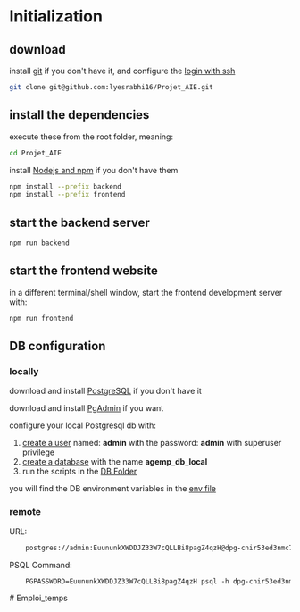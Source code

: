 # Initialization

## download

install [git](https://git-scm.com/book/en/v2/Getting-Started-Installing-Git) if you don't have it, and configure the [login with ssh](https://docs.github.com/en/authentication/connecting-to-github-with-ssh/adding-a-new-ssh-key-to-your-github-account)

```bash
git clone git@github.com:lyesrabhi16/Projet_AIE.git
```

## install the dependencies

execute these from the root folder, meaning:

```bash
cd Projet_AIE
```

install [Nodejs and npm](https://kinsta.com/blog/how-to-install-node-js/) if you don't have them

```bash
npm install --prefix backend
npm install --prefix frontend

```

## start the backend server

```bash
npm run backend
```

## start the frontend website

in a different terminal/shell window, start the frontend development server with:

```bash
npm run frontend
```

## DB configuration

### locally

download and install [PostgreSQL](https://www.postgresql.org/) if you don't have it

download and install [PgAdmin](https://www.pgadmin.org/) if you want

configure your local Postgresql db with:

1. [create a user](https://phoenixnap.com/kb/postgres-create-user) named: **admin** with the password: **admin** with superuser privilege
2. [create a database](https://phoenixnap.com/kb/postgres-create-database) with the name **agemp_db_local**
3. run the scripts in the [DB Folder](autres/DB/)

you will find the DB environment variables in the [env file](backend/.env)

### remote

URL:

```txt
    postgres://admin:EuununkXWDDJZ33W7cQLLBi8pagZ4qzH@dpg-cnir53ed3nmc73fm5eqg-a.frankfurt-postgres.render.com/agemp_db
```

PSQL Command:

```txt
    PGPASSWORD=EuununkXWDDJZ33W7cQLLBi8pagZ4qzH psql -h dpg-cnir53ed3nmc73fm5eqg-a.frankfurt-postgres.render.com -U admin agemp_db
```
#   E m p l o i _ t e m p s  
 